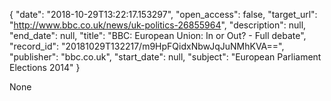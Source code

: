 {
  "date": "2018-10-29T13:22:17.153297", 
  "open_access": false, 
  "target_url": "http://www.bbc.co.uk/news/uk-politics-26855964", 
  "description": null, 
  "end_date": null, 
  "title": "BBC:  European Union: In or Out? - Full debate", 
  "record_id": "20181029T132217/m9HpFQidxNbwJqJuNMhKVA==", 
  "publisher": "bbc.co.uk", 
  "start_date": null, 
  "subject": "European Parliament Elections 2014"
}

None
